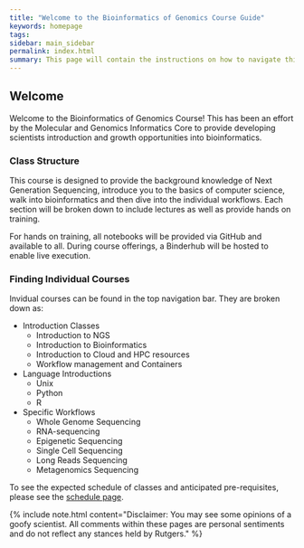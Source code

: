 ```yaml
---
title: "Welcome to the Bioinformatics of Genomics Course Guide"
keywords: homepage
tags: 
sidebar: main_sidebar
permalink: index.html
summary: This page will contain the instructions on how to navigate this site as well as connect to your topic-specific courses. 
---
```


## Welcome
Welcome to the Bioinformatics of Genomics Course! This has been an effort by the Molecular and Genomics Informatics Core to provide developing scientists introduction and growth opportunities into bioinformatics. 

### Class Structure
This course is designed to provide the background knowledge of Next Generation Sequencing, introduce you to the basics of computer science, walk into bioinformatics and then dive into the individual workflows. Each section will be broken down to include lectures as well as provide hands on training. 

For hands on training, all notebooks will be provided via GitHub and available to all. During course offerings, a Binderhub will be hosted to enable live execution. 

### Finding Individual Courses
Invidual courses can be found in the top navigation bar. They are broken down as:
* Introduction Classes
    * Introduction to NGS
    * Introduction to Bioinformatics
    * Introduction to Cloud and HPC resources
    * Workflow management and Containers
* Language Introductions
    * Unix
    * Python
    * R
* Specific Workflows
    * Whole Genome Sequencing
    * RNA-sequencing
    * Epigenetic Sequencing
    * Single Cell Sequencing
    * Long Reads Sequencing
    * Metagenomics Sequencing

To see the expected schedule of classes and anticipated pre-requisites, please see the [schedule page](schedule.html). 

{% include note.html content="Disclaimer: You may see some opinions of a goofy scientist. All comments within these pages are personal sentiments and do not reflect any stances held by Rutgers." %}